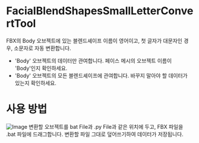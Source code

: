# FacialBlendShapesSmallLetterConvertTool


FBX의 Body 오브젝트에 있는 블렌드셰이프 이름이 영어이고, 첫 글자가 대문자인 경우, 소문자로 자동 변환합니다.

* 'Body' 오브젝트의 데이터만 관여합니다. 페이스 메시의 오브젝트 이름이 'Body'인지 확인하세요.
* 'Body' 오브젝트의 모든 블렌드셰이프에 관여합니다. 바꾸지 말아야 할 데이터가 있는지 확인하세요.


# 사용 방법
![Image](https://github.com/user-attachments/assets/dc5544d8-223c-48bc-8a6b-1bc588e1955a)
변환할 오브젝트를 bat File과 .py File과 같은 위치에 두고, FBX 파일을 .bat 파일에 드래그합니다.
변환할 파일 그대로 덮어쓰기하여 데이터가 저장됩니다.
